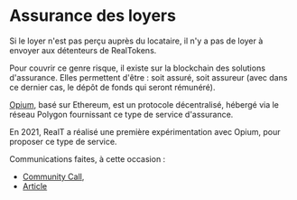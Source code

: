 # Assurance des loyers

Si le loyer n'est pas perçu auprès du locataire, il n'y a pas de loyer à envoyer aux détenteurs de RealTokens.

Pour couvrir ce genre risque, il existe sur la blockchain des solutions d'assurance. Elles permettent d'être : soit assuré, soit assureur (avec dans ce dernier cas, le dépôt de fonds qui seront rémunéré).

[Opium](https://opium.network/), basé sur Ethereum, est un protocole décentralisé, hébergé via le réseau Polygon fournissant ce type de service d'assurance.

En 2021, RealT a réalisé une première expérimentation avec Opium, pour proposer ce type de service.&#x20;

Communications faites, à cette occasion :&#x20;

* [Community Call](https://www.youtube.com/watch?v=8A-WTTf9ZyM\&ab\_channel=RealT),
* [Article](https://realt.co/welcome-to-our-new-service-decentralized-insurance/)&#x20;
